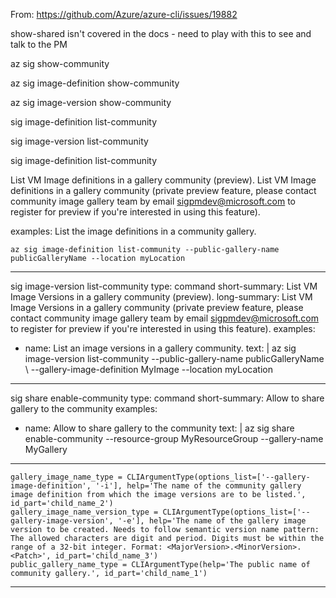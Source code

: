 



From: https://github.com/Azure/azure-cli/issues/19882

show-shared isn't covered in the docs - need to play with this to see and talk to the PM


az sig show-community

az sig image-definition show-community

az sig image-version show-community

sig image-definition list-community

sig image-version list-community



sig image-definition list-community

List VM Image definitions in a gallery community (preview).
List VM Image definitions in a gallery community (private preview feature, please contact community image gallery team by email sigpmdev@microsoft.com to register for preview if you're interested in using this feature).

examples: List the image definitions in a community gallery.
    
```azurecli-interactive
az sig image-definition list-community --public-gallery-name publicGalleryName --location myLocation
```


----------------


sig image-version list-community
type: command
short-summary: List VM Image Versions in a gallery community (preview).
long-summary: List VM Image Versions in a gallery community (private preview feature, please contact community image gallery team by email sigpmdev@microsoft.com to register for preview if you're interested in using this feature).
examples:
  - name: List an image versions in a gallery community.
    text: |
        az sig image-version list-community --public-gallery-name publicGalleryName \\
        --gallery-image-definition MyImage --location myLocation


-------------------

sig share enable-community
type: command
short-summary: Allow to share gallery to the community
examples:
  - name: Allow to share gallery to the community
    text: |
        az sig share enable-community --resource-group MyResourceGroup --gallery-name MyGallery


--------------------

    gallery_image_name_type = CLIArgumentType(options_list=['--gallery-image-definition', '-i'], help='The name of the community gallery image definition from which the image versions are to be listed.', id_part='child_name_2')
    gallery_image_name_version_type = CLIArgumentType(options_list=['--gallery-image-version', '-e'], help='The name of the gallery image version to be created. Needs to follow semantic version name pattern: The allowed characters are digit and period. Digits must be within the range of a 32-bit integer. Format: <MajorVersion>.<MinorVersion>.<Patch>', id_part='child_name_3')
    public_gallery_name_type = CLIArgumentType(help='The public name of community gallery.', id_part='child_name_1')



-----------------------


